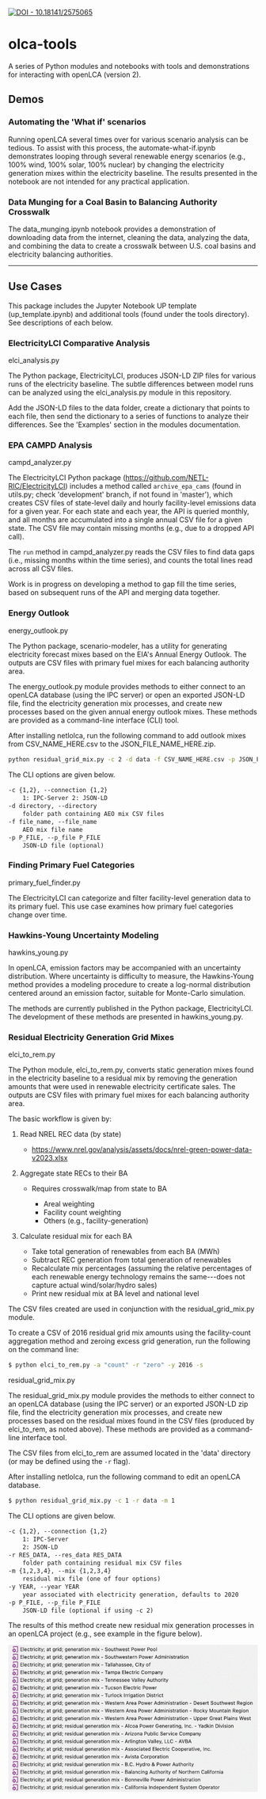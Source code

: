 [![DOI - 10.18141/2575065](https://img.shields.io/badge/DOI-10.18141%2F2575065-blue)](https://doi.org/10.18141/2575065)

# olca-tools
A series of Python modules and notebooks with tools and demonstrations for interacting with openLCA (version 2).


## Demos

### Automating the 'What if' scenarios
Running openLCA several times over for various scenario analysis can be tedious.
To assist with this process, the automate-what-if.ipynb demonstrates looping through several renewable energy scenarios (e.g., 100% wind, 100% solar, 100% nuclear) by changing the electricity generation mixes within the electricity baseline.
The results presented in the notebook are not intended for any practical application.


### Data Munging for a Coal Basin to Balancing Authority Crosswalk
The data_munging.ipynb notebook provides a demonstration of downloading data from the internet, cleaning the data, analyzing the data, and combining the data to create a crosswalk between U.S. coal basins and electricity balancing authorities.

***

## Use Cases
This package includes the Jupyter Notebook UP template (up_template.ipynb) and additional tools (found under the tools directory).
See descriptions of each below.


### ElectricityLCI Comparative Analysis
elci_analysis.py

The Python package, ElectricityLCI, produces JSON-LD ZIP files for various runs of the electricity baseline.
The subtle differences between model runs can be analyzed using the elci_analysis.py module in this repository.

Add the JSON-LD files to the data folder, create a dictionary that points to each file, then send the dictionary to a series of functions to analyze their differences.
See the 'Examples' section in the modules documentation.


### EPA CAMPD Analysis
campd_analyzer.py

The ElectricityLCI Python package (https://github.com/NETL-RIC/ElectricityLCI) includes a method called `archive_epa_cams` (found in utils.py; check 'development' branch, if not found in 'master'), which creates CSV files of state-level daily and hourly facility-level emissions data for a given year.
For each state and each year, the API is queried monthly, and all months are accumulated into a single annual CSV file for a given state.
The CSV file may contain missing months (e.g., due to a dropped API call).

The `run` method in campd_analyzer.py reads the CSV files to find data gaps (i.e., missing months within the time series), and counts the total lines read across all CSV files.

Work is in progress on developing a method to gap fill the time series, based on subsequent runs of the API and merging data together.


### Energy Outlook
energy_outlook.py

The Python package, scenario-modeler, has a utility for generating electricity forecast mixes based on the EIA's Annual Energy Outlook.
The outputs are CSV files with primary fuel mixes for each balancing authority area.

The energy_outlook.py module provides methods to either connect to an openLCA database (using the IPC server) or open an exported JSON-LD file, find the electricity generation mix processes, and create new processes based on the given annual energy outlook mixes.
These methods are provided as a command-line interface (CLI) tool.

After installing netlolca, run the following command to add outlook mixes from CSV_NAME_HERE.csv to the JSON_FILE_NAME_HERE.zip.

```bash
python residual_grid_mix.py -c 2 -d data -f CSV_NAME_HERE.csv -p JSON_FILE_NAME_HERE.zip
```

The CLI options are given below.

    -c {1,2}, --connection {1,2}
        1: IPC-Server 2: JSON-LD
    -d directory, --directory
        folder path containing AEO mix CSV files
    -f file_name, --file_name
        AEO mix file name
    -p P_FILE, --p_file P_FILE
        JSON-LD file (optional)


### Finding Primary Fuel Categories
primary_fuel_finder.py

The ElectricityLCI can categorize and filter facility-level generation data to its primary fuel.
This use case examines how primary fuel categories change over time.


### Hawkins-Young Uncertainty Modeling
hawkins_young.py

In openLCA, emission factors may be accompanied with an uncertainty distribution.
Where uncertainty is difficulty to measure, the Hawkins-Young method provides a modeling procedure to create a log-normal distribution centered around an emission factor, suitable for Monte-Carlo simulation.

The methods are currently published in the Python package, ElectricityLCI.
The development of these methods are presented in hawkins_young.py.


### Residual Electricity Generation Grid Mixes
elci_to_rem.py

The Python module, elci_to_rem.py, converts static generation mixes found in the electricity baseline to a residual mix by removing the generation amounts that were used in renewable electricity certificate sales.
The outputs are CSV files with primary fuel mixes for each balancing authority area.

The basic workflow is given by:

1.  Read NREL REC data (by state)

    -   https://www.nrel.gov/analysis/assets/docs/nrel-green-power-data-v2023.xlsx

1.  Aggregate state RECs to their BA

    -   Requires crosswalk/map from state to BA

        *   Areal weighting
        *   Facility count weighting
        *   Others (e.g., facility-generation)

1.  Calculate residual mix for each BA

    -   Take total generation of renewables from each BA (MWh)
    -   Subtract REC generation from total generation of renewables
    -   Recalculate mix percentages (assuming the relative percentages of each renewable energy technology remains the same---does not capture actual wind/solar/hydro sales)
    -   Print new residual mix at BA level and national level

The CSV files created are used in conjunction with the residual_grid_mix.py module.

To create a CSV of 2016 residual grid mix amounts using the facility-count aggregation method and zeroing excess grid generation, run the following on the command line:

```bash
$ python elci_to_rem.py -a "count" -r "zero" -y 2016 -s
```

residual_grid_mix.py

The residual_grid_mix.py module provides the methods to either connect to an openLCA database (using the IPC server) or an exported JSON-LD zip file, find the electricity generation mix processes, and create new processes based on the residual mixes found in the CSV files (produced by elci_to_rem, as noted above).
These methods are provided as a command-line interface tool.

The CSV files from elci_to_rem are assumed located in the 'data' directory (or may be defined using the `-r` flag).

After installing netlolca, run the following command to edit an openLCA database.

```bash
$ python residual_grid_mix.py -c 1 -r data -m 1
```

The CLI options are given below.

    -c {1,2}, --connection {1,2}
        1: IPC-Server
        2: JSON-LD
    -r RES_DATA, --res_data RES_DATA
        folder path containing residual mix CSV files
    -m {1,2,3,4}, --mix {1,2,3,4}
        residual mix file (one of four options)
    -y YEAR, --year YEAR
        year associated with electricity generation, defaults to 2020
    -p P_FILE, --p_file P_FILE
        JSON-LD file (optional if using -c 2)

The results of this method create new residual mix generation processes in an openLCA project (e.g., see example in the figure below).

![New residual electricity generation mix processes, at grid.](img/res_gen_mix_olca.png)

